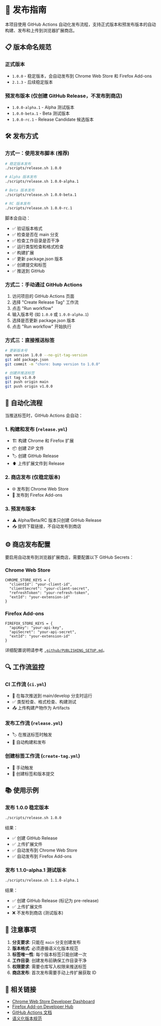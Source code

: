 # 🚀 发布指南

本项目使用 GitHub Actions 自动化发布流程，支持正式版本和预发布版本的自动构建、发布和上传到浏览器扩展商店。

## 📋 版本命名规范

### 正式版本
- `1.0.0` - 稳定版本，会自动发布到 Chrome Web Store 和 Firefox Add-ons
- `2.1.3` - 后续稳定版本

### 预发布版本 (仅创建 GitHub Release，不发布到商店)
- `1.0.0-alpha.1` - Alpha 测试版本
- `1.0.0-beta.1` - Beta 测试版本
- `1.0.0-rc.1` - Release Candidate 候选版本

## 🛠️ 发布方式

### 方式一：使用发布脚本 (推荐)

```bash
# 稳定版本发布
./scripts/release.sh 1.0.0

# Alpha 版本发布
./scripts/release.sh 1.0.0-alpha.1

# Beta 版本发布
./scripts/release.sh 1.0.0-beta.1

# RC 版本发布
./scripts/release.sh 1.0.0-rc.1
```

脚本会自动：
- ✅ 验证版本格式
- ✅ 检查是否在 main 分支
- ✅ 检查工作目录是否干净
- ✅ 运行类型检查和格式检查
- ✅ 构建扩展
- ✅ 更新 package.json 版本
- ✅ 创建提交和标签
- ✅ 推送到 GitHub

### 方式二：手动通过 GitHub Actions

1. 访问项目的 GitHub Actions 页面
2. 选择 "Create Release Tag" 工作流
3. 点击 "Run workflow"
4. 输入版本号 (如 `1.0.0` 或 `1.0.0-alpha.1`)
5. 选择是否更新 package.json 版本
6. 点击 "Run workflow" 开始执行

### 方式三：直接推送标签

```bash
# 更新版本号
npm version 1.0.0 --no-git-tag-version
git add package.json
git commit -m "chore: bump version to 1.0.0"

# 创建并推送标签
git tag v1.0.0
git push origin main
git push origin v1.0.0
```

## 🔄 自动化流程

当推送标签时，GitHub Actions 会自动：

### 1. 构建和发布 (`release.yml`)
- 🏗️ 构建 Chrome 和 Firefox 扩展
- 📦 创建 ZIP 文件
- 🏷️ 创建 GitHub Release
- ⬆️ 上传扩展文件到 Release

### 2. 商店发布 (仅稳定版本)
- 🌐 发布到 Chrome Web Store
- 🦊 发布到 Firefox Add-ons

### 3. 预发布版本
- ⚠️ Alpha/Beta/RC 版本只创建 GitHub Release
- 📥 提供下载链接，不自动发布到商店

## ⚙️ 商店发布配置

要启用自动发布到浏览器扩展商店，需要配置以下 GitHub Secrets：

### Chrome Web Store
```
CHROME_STORE_KEYS = {
  "clientId": "your-client-id",
  "clientSecret": "your-client-secret",
  "refreshToken": "your-refresh-token",
  "extId": "your-extension-id"
}
```

### Firefox Add-ons
```
FIREFOX_STORE_KEYS = {
  "apiKey": "your-api-key",
  "apiSecret": "your-api-secret",
  "extId": "your-extension-id"
}
```

详细配置说明请参考 [`.github/PUBLISHING_SETUP.md`](.github/PUBLISHING_SETUP.md)。

## 🔍 工作流监控

### CI 工作流 (`ci.yml`)
- 🔄 在每次推送到 main/develop 分支时运行
- ✅ 类型检查、格式检查、构建测试
- 📤 上传构建产物作为 Artifacts

### 发布工作流 (`release.yml`)
- 🏷️ 在推送标签时触发
- 🚀 自动构建和发布

### 创建标签工作流 (`create-tag.yml`)
- 🎯 手动触发
- 📝 创建标签和版本提交

## 📚 使用示例

### 发布 1.0.0 稳定版本
```bash
./scripts/release.sh 1.0.0
```

结果：
- ✅ 创建 GitHub Release
- ✅ 上传扩展文件
- ✅ 自动发布到 Chrome Web Store
- ✅ 自动发布到 Firefox Add-ons

### 发布 1.1.0-alpha.1 测试版本
```bash
./scripts/release.sh 1.1.0-alpha.1
```

结果：
- ✅ 创建 GitHub Release (标记为 pre-release)
- ✅ 上传扩展文件
- ❌ 不发布到商店 (测试版本)

## 🚨 注意事项

1. **分支要求**: 只能在 `main` 分支创建发布
2. **版本格式**: 必须遵循语义化版本规范
3. **标签唯一性**: 每个版本标签只能创建一次
4. **工作目录**: 创建发布前确保工作目录干净
5. **权限要求**: 需要仓库写入权限来推送标签
6. **商店发布**: 首次发布需要手动上传扩展获取 ID

## 🔗 相关链接

- [Chrome Web Store Developer Dashboard](https://chrome.google.com/webstore/devconsole/)
- [Firefox Add-on Developer Hub](https://addons.mozilla.org/developers/)
- [GitHub Actions 文档](https://docs.github.com/en/actions)
- [语义化版本规范](https://semver.org/)

